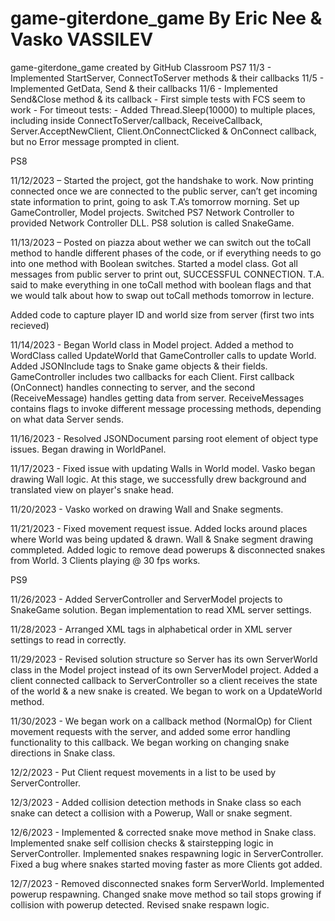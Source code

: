 # game-giterdone_game By Eric Nee & Vasko VASSILEV
game-giterdone_game created by GitHub Classroom
PS7
  11/3
    - Implemented StartServer, ConnectToServer methods & their callbacks
  11/5
    - Implemented GetData, Send & their callbacks
  11/6
    - Implemented Send&Close method & its callback
    - First simple tests with FCS seem to work
    - For timeout tests:
      - Added Thread.Sleep(10000) to multiple places, including inside ConnectToServer/callback, ReceiveCallback, Server.AcceptNewClient,
        Client.OnConnectClicked & OnConnect callback, but no Error message prompted in client.

PS8

11/12/2023 – Started the project, got the handshake to work. Now printing connected once we
are connected to the public server, can’t get incoming state information to print, going to
ask T.A’s tomorrow morning. Set up GameController, Model projects. Switched PS7 Network Controller 
to provided Network Controller DLL. PS8 solution is called SnakeGame.

11/13/2023 – Posted on piazza about wether we can switch out the toCall method to handle
different phases of the code, or if everything needs to go into one method with Boolean 
switches. Started a model class. Got all messages from public server to print out, SUCCESSFUL CONNECTION.
T.A. said to make everything in one toCall method with boolean flags and
that we would talk about how to swap out toCall methods tomorrow in lecture.

Added code to capture player ID and world size from server (first two ints recieved)

11/14/2023 - Began World class in Model project. Added a method to WordClass called UpdateWorld that GameController 
calls to update World. Added JSONInclude tags to Snake game objects & their fields. GameController includes two callbacks for each
Client. First callback (OnConnect) handles connecting to server, and the second (ReceiveMessage) handles getting data from server.
ReceiveMessages contains flags to invoke different message processing methods, depending on what data Server sends.

11/16/2023 - Resolved JSONDocument parsing root element of object type issues. Began drawing in WorldPanel.

11/17/2023 - Fixed issue with updating Walls in World model. Vasko began drawing Wall logic. At this stage,
we successfully drew background and translated view on player's snake head.

11/20/2023 - Vasko worked on drawing Wall and Snake segments.

11/21/2023 - Fixed movement request issue. Added locks around places where World was being updated & drawn. Wall & Snake 
segment drawing commpleted. Added logic to remove dead powerups & disconnected snakes from World. 3 Clients playing @ 30 fps 
works.

PS9

11/26/2023 - Added ServerController and ServerModel projects to SnakeGame solution. Began implementation to read XML server settings.

11/28/2023 - Arranged XML tags in alphabetical order in XML server settings to read in correctly.

11/29/2023 - Revised solution structure so Server has its own ServerWorld class in the Model project instead of its own 
ServerModel project. Added a client connected callback to ServerController so a client receives the state of the world & a 
new snake is created. We began to work on a UpdateWorld method.

11/30/2023 - We began work on a callback method (NormalOp) for Client movement requests with the server, and added some error handling 
functionality to this callback. We began working on changing snake directions in Snake class.

12/2/2023 - Put Client request movements in a list to be used by ServerController. 

12/3/2023 - Added collision detection methods in Snake class so each snake can detect a collision with a Powerup, Wall or snake segment.

12/6/2023 - Implemented & corrected snake move method in Snake class. Implemented snake self collision checks & stairstepping logic in ServerController.
Implemented snakes respawning logic in ServerController. Fixed a bug where snakes started moving faster as more Clients got added. 

12/7/2023 - Removed disconnected snakes form ServerWorld. Implemented powerup respawning. Changed snake move method so tail stops growing if 
collision with powerup detected. Revised snake respawn logic.
